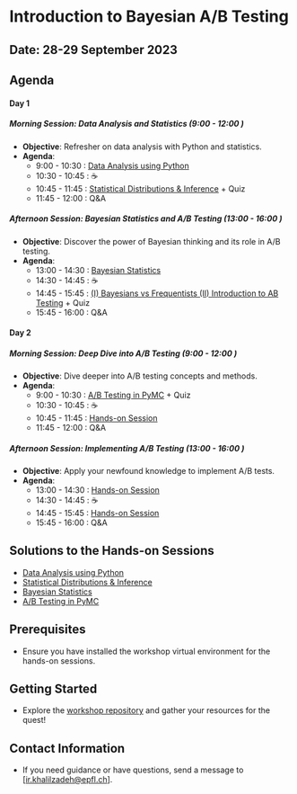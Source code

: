# Introduction to Bayesian A/B Testing

## Date: 28-29 September 2023

## Agenda

#### Day 1

##### Morning Session: Data Analysis and Statistics (9:00  - 12:00 )
- **Objective**: Refresher on data analysis with Python and statistics.
- **Agenda**:
  - 9:00  - 10:30 : [Data Analysis using Python](https://github.com/epfl-exts/WEF-workshop-2023/tree/main/Day1-01)
  - 10:30  - 10:45 : ☕
  - 10:45  - 11:45 : [Statistical Distributions & Inference](https://github.com/epfl-exts/WEF-workshop-2023/tree/main/Day1-02) + Quiz
  - 11:45  - 12:00 : Q&A 

##### Afternoon Session: Bayesian Statistics and A/B Testing (13:00  - 16:00 )
- **Objective**: Discover the power of Bayesian thinking and its role in A/B testing.
- **Agenda**:
  - 13:00  - 14:30 : [Bayesian Statistics](https://github.com/epfl-exts/WEF-workshop-2023/tree/main/Day1-03)
  - 14:30  - 14:45 : ☕
  - 14:45  - 15:45 : [(I) Bayesians vs Frequentists (II) Introduction to AB Testing](https://github.com/epfl-exts/WEF-workshop-2023/tree/main/Day1-04) + Quiz
  - 15:45  - 16:00 : Q&A 



#### Day 2

##### Morning Session: Deep Dive into A/B Testing (9:00  - 12:00 )
- **Objective**: Dive deeper into A/B testing concepts and methods.
- **Agenda**:
  - 9:00  - 10:30 : [A/B Testing in PyMC](https://github.com/epfl-exts/WEF-workshop-2023/tree/main/Day2-01) + Quiz
  - 10:30  - 10:45 : ☕
  - 10:45  - 11:45 : [Hands-on Session](https://github.com/epfl-exts/WEF-workshop-2023/tree/main/Day2-02)
  - 11:45  - 12:00 : Q&A 


##### Afternoon Session: Implementing A/B Testing (13:00  - 16:00 )
- **Objective**: Apply your newfound knowledge to implement A/B tests.
- **Agenda**:
  - 13:00  - 14:30 : [Hands-on Session]()
  - 14:30  - 14:45 : ☕
  - 14:45  - 15:45 : [Hands-on Session]()
  - 15:45  - 16:00 : Q&A 


## Solutions to the Hands-on Sessions
- [Data Analysis using Python](https://github.com/epfl-exts/WEF-workshop-2023/tree/main/Day1-01)
- [Statistical Distributions & Inference](https://github.com/epfl-exts/WEF-workshop-2023/tree/main/Day1-02)
- [Bayesian Statistics](https://github.com/epfl-exts/WEF-workshop-2023/tree/main/Day1-03)
- [A/B Testing in PyMC](https://github.com/epfl-exts/WEF-workshop-2023/tree/main/Day2-01)

## Prerequisites
- Ensure you have installed the workshop virtual environment for the hands-on sessions.

## Getting Started
- Explore the [workshop repository](https://github.com/epfl-exts/WEF-workshop-2023/tree/main) and gather your resources for the quest!

## Contact Information
- If you need guidance or have questions, send a message to [ir.khalilzadeh@epfl.ch].
